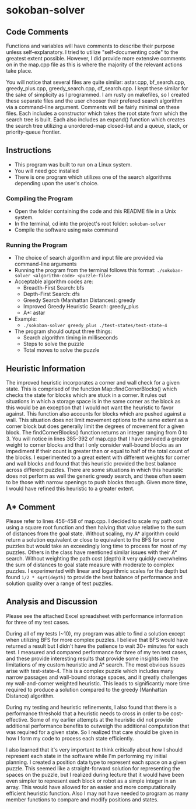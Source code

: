 # sokoban-solver

## Code Comments

Functions and variables will have comments to describe their purpose unless self-explanatory. I tried to utilize "self-documenting code" to the greatest extent possible. However, I did provide more extensive comments on in the map.cpp file as this is where the majority of the relevant actions take place.

You will notice that several files are quite similar: astar.cpp, bf_search.cpp, greedy_plus.cpp, greedy_search.cpp, df_search.cpp. I kept these similar for the sake of simplicity as I programmed. I am rusty on makefiles, so I created these separate files and the user chooser their prefered search algorithm via a command-line argument. Comments will be fairly minimal on these files. Each includes a constructor which takes the root state from which the search tree is built. Each also includes an expand() function which creates the search tree utilizing a unordered-map closed-list and a queue, stack, or priority-queue frontier.


## Instructions

- This program was built to run on a Linux system.
- You will need gcc installed
- There is one program which utilizes one of the search algorithms depending upon the user's choice.

### Compiling the Program

- Open the folder containing the code and this README file in a Unix system.
- In the terminal, cd into the project's root folder: `sokoban-solver`
- Compile the software using `make` command

### Running the Program

- The choice of search algorithm and input file are provided via command-line arguments
- Running the program from the terminal follows this format: `./sokoban-solver <algorithm-code> <puzzle-file>`
- Acceptable algorithm codes are:
  - Breadth-First Search: bfs
  - Depth-First Search: dfs
  - Greedy Search (Manhattan Distances): greedy
  - Improved Greedy Heuristic Search: greedy_plus
  - A*: astar
- Example:
  - `./sokoban-solver greedy_plus ./test-states/test-state-4`
- The program should output three things:
  - Search algorithm timing in milliseconds
  - Steps to solve the puzzle
  - Total moves to solve the puzzle

## Heuristic Information

The improved heuristic incorporates a corner and wall check for a given state. This is comprised of the function Map::findCornerBlocks() which checks the state for blocks which are stuck in a corner. It rules out situations in which a storage space is in the same corner as the block as this would be an exception that I would not want the heuristic to favor against. This function also accounts for blocks which are pushed against a wall. This situation does not limit movement options to the same extent as a corner block but does generally limit the degrees of movement for a given block. The findCornerBlocks() function returns an integer ranging from 0 to 3. You will notice in lines 385-392 of map.cpp that I have provided a greater weight to corner blocks and that I only consider wall-bound blocks as an impediment if their count is greater than or equal to half of the total count of the blocks. I experimented to a great extent with different weights for corner and wall blocks and found that this heuristic provided the best balance across different puzzles. There are some situations in which this heuristic does not perform as well the generic greedy search, and these often seem to be those with narrow openings to push blocks through. Given more time, I would have refined this heuristic to a greater extent. 

## A* Comment

Please refer to lines 456-458 of map.cpp. I decided to scale my path cost using a square root function and then halving that value relative to the sum of distances from the goal state. Without scaling, my A* algorithm could return a solution equivalent or close to equivalent to the BFS for some puzzles but would take an exceedingly long time to process for most of my puzzles. Others in the class have mentioned similar issues with their A* search. Without weighting the path cost (depth) it very quickly overwhelms the sum of distances to goal state measure with moderate to complex puzzles. I experimented with linear and logarithmic scales for the depth but found `1/2 * sqrt(depth)` to provide the best balance of performance and solution quality over a range of test puzzles. 

## Analysis and Discussion

Please see the attached Excel spreadsheet with performance information for three of my test cases.

During all of my tests (~10), my program was able to find a solution except when utilizing BFS for more complex puzzles. I believe that BFS would have returned a result but I didn't have the patience to wait 30+ minutes for each test. I measured and compared performance for three of my ten test cases, and these provide interesting results that provide some insights into the limitations of my custom heuristic and A* search. The most obvious issues arise with test-state-4. This is a complex puzzle which includes many narrow passages and wall-bound storage spaces, and it greatly challenges my wall-and-corner weighted heuristic. This leads to significantly more time required to produce a solution compared to the greedy (Manhattan Distance) algorithm.

During my testing and heuristic refinements, I also found that there is a performance threshold that a heuristic needs to cross in order to be cost-effective. Some of my earlier attempts at the heuristic did not provide additional performance benefits to outweigh the additional computation that was required for a given state. So I realized that care should be given in how I form my code to process each state efficiently.

I also learned that it's very important to think critically about how I should represent each state in the software while I'm performing my initial planning. I created a position data type to represent each space on a given puzzle. This seemed like a straight-forward solution for representing the spaces on the puzzle, but I realized during lecture that it would have been even simpler to represent each block or robot as a simple integer in an array. This would have allowed for an easier and more computationally efficient heuristic function. Also I may not have needed to program as many member functions to compare and modify positions and states.

